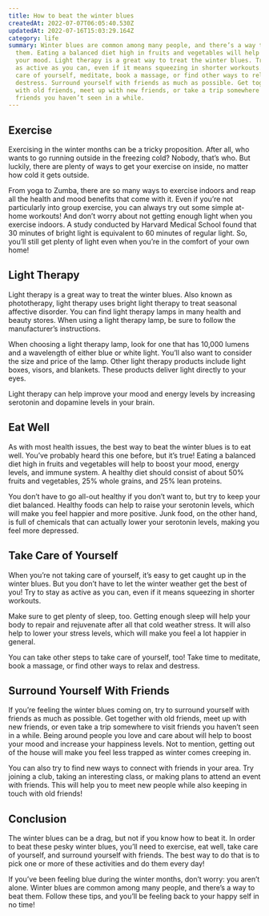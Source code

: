 ```yaml
---
title: How to beat the winter blues
createdAt: 2022-07-07T06:05:40.530Z
updatedAt: 2022-07-16T15:03:29.164Z
category: life
summary: Winter blues are common among many people, and there’s a way to beat
  them. Eating a balanced diet high in fruits and vegetables will help to boost
  your mood. Light therapy is a great way to treat the winter blues. Try to stay
  as active as you can, even if it means squeezing in shorter workouts. Take
  care of yourself, meditate, book a massage, or find other ways to relax and
  destress. Surround yourself with friends as much as possible. Get together
  with old friends, meet up with new friends, or take a trip somewhere to visit
  friends you haven’t seen in a while.
---
```


## Exercise

Exercising in the winter months can be a tricky proposition. After all, who wants to go running outside in the freezing cold? Nobody, that’s who. But luckily, there are plenty of ways to get your exercise on inside, no matter how cold it gets outside.

From yoga to Zumba, there are so many ways to exercise indoors and reap all the health and mood benefits that come with it. Even if you’re not particularly into group exercise, you can always try out some simple at-home workouts! And don’t worry about not getting enough light when you exercise indoors. A study conducted by Harvard Medical School found that 30 minutes of bright light is equivalent to 60 minutes of regular light. So, you’ll still get plenty of light even when you’re in the comfort of your own home!

## Light Therapy

Light therapy is a great way to treat the winter blues. Also known as phototherapy, light therapy uses bright light therapy to treat seasonal affective disorder. You can find light therapy lamps in many health and beauty stores. When using a light therapy lamp, be sure to follow the manufacturer’s instructions.

When choosing a light therapy lamp, look for one that has 10,000 lumens and a wavelength of either blue or white light. You’ll also want to consider the size and price of the lamp. Other light therapy products include light boxes, visors, and blankets. These products deliver light directly to your eyes.

Light therapy can help improve your mood and energy levels by increasing serotonin and dopamine levels in your brain.

## Eat Well

As with most health issues, the best way to beat the winter blues is to eat well. You’ve probably heard this one before, but it’s true! Eating a balanced diet high in fruits and vegetables will help to boost your mood, energy levels, and immune system. A healthy diet should consist of about 50% fruits and vegetables, 25% whole grains, and 25% lean proteins.

You don’t have to go all-out healthy if you don’t want to, but try to keep your diet balanced. Healthy foods can help to raise your serotonin levels, which will make you feel happier and more positive. Junk food, on the other hand, is full of chemicals that can actually lower your serotonin levels, making you feel more depressed.

## Take Care of Yourself

When you’re not taking care of yourself, it’s easy to get caught up in the winter blues. But you don’t have to let the winter weather get the best of you! Try to stay as active as you can, even if it means squeezing in shorter workouts.

Make sure to get plenty of sleep, too. Getting enough sleep will help your body to repair and rejuvenate after all that cold weather stress. It will also help to lower your stress levels, which will make you feel a lot happier in general.

You can take other steps to take care of yourself, too! Take time to meditate, book a massage, or find other ways to relax and destress.

## Surround Yourself With Friends

If you’re feeling the winter blues coming on, try to surround yourself with friends as much as possible. Get together with old friends, meet up with new friends, or even take a trip somewhere to visit friends you haven’t seen in a while. Being around people you love and care about will help to boost your mood and increase your happiness levels. Not to mention, getting out of the house will make you feel less trapped as winter comes creeping in.

You can also try to find new ways to connect with friends in your area. Try joining a club, taking an interesting class, or making plans to attend an event with friends. This will help you to meet new people while also keeping in touch with old friends!

## Conclusion

The winter blues can be a drag, but not if you know how to beat it. In order to beat these pesky winter blues, you’ll need to exercise, eat well, take care of yourself, and surround yourself with friends. The best way to do that is to pick one or more of these activities and do them every day!

If you’ve been feeling blue during the winter months, don’t worry: you aren’t alone. Winter blues are common among many people, and there’s a way to beat them. Follow these tips, and you’ll be feeling back to your happy self in no time!
